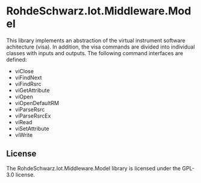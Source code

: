 # RohdeSchwarz.Iot.Middleware.Model

This library implements an abstraction of the virtual instrument software achitecture (visa). In addition, the visa commands are divided into individual classes with inputs and outputs. The following command interfaces are defined:

- viClose
- viFindNext
- viFindRsrc
- viGetAttribute
- viOpen
- viOpenDefaultRM
- viParseRsrc
- viParseRsrcEx
- viRead
- viSetAttribute
- viWrite

## License

The RohdeSchwarz.Iot.Middleware.Model library is licensed under the GPL-3.0 license.
